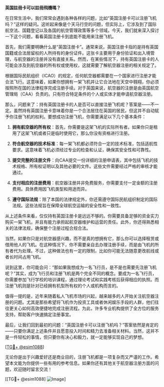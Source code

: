 **英国註冊卡可以註冊飛機嗎？**

在日常生活中，我们常常会遇到各种各样的问题，比如“英国注册卡可以注册飞机吗？”这样的疑问。这听起来像是个天马行空的问题，但实际上，它涉及到了国际航空法、国籍登记以及各国的航空管理政策等多个领域。今天，我们就来深入探讨一下这个问题，看看英国注册卡到底能不能用来注册飞机。

首先，我们需要明确什么是“英国注册卡”。通常来说，英国注册卡指的是持有英国国籍或合法居留权的人所持有的身份证件。这张卡主要用于身份验证和出入境管理，与航空器的注册并没有直接关系。然而，在某些情况下，持有英国注册卡的人可能会涉及到航空器的所有权或使用权，这就需要了解航空器注册的相关规定了。

根据国际民航组织（ICAO）的规定，任何航空器都需要在一个国家进行注册才能合法飞行。这意味着，如果你想拥有一架飞机并让它合法地在天空中翱翔，你必须按照所在国的法律程序完成注册手续。对于英国来说，航空器的注册是由英国航空管理局（CAA）负责的。只有符合特定条件的个人或实体才能申请航空器注册。

那么，问题来了：持有英国注册卡的人是否可以直接注册飞机呢？答案是——不一定。虽然持有英国注册卡意味着你是一个合法居住在英国的居民，但这并不自动赋予你注册飞机的权利。要想成功注册飞机，你需要满足以下几个基本条件：

1. **拥有航空器的所有权**：首先，你需要是这架飞机的实际所有者。如果你只是租用了这架飞机或者只是临时使用它，那么你没有资格进行注册。

2. **符合航空器的技术标准**：每一架飞机都必须符合一定的技术标准，包括适航性要求。这意味着飞机必须经过专业的检查和认证，确保其安全性和可靠性。

3. **提交完整的注册文件**：向CAA提交一份详细的注册申请表，其中包括飞机的技术规格、所有权证明以及其他必要的文件。这些文件需要经过严格的审核才能通过。

4. **支付相应的注册费用**：航空器注册并非免费服务，你需要支付一定金额的注册费用。具体费用因飞机类型和用途而异。

5. **遵守国际法规**：除了本国的法律规定外，你还需遵守国际民航组织制定的国际法规。这些法规旨在保障全球航空运输的安全性和一致性。

从上述条件来看，仅仅持有英国注册卡是远远不够的。你需要具备足够的资金实力购买一架飞机，并且有能力承担起航空器维护和运营的责任。此外，你还得熟悉相关的法律法规，确保整个注册过程合规合法。

当然，如果你只是对航空器感兴趣，而不是真的想拥有它，那么你可以选择租赁或借用他人的飞机。在这种情况下，你不需要亲自去办理注册手续，而是由飞机的所有者代为处理。不过，这种做法也有一定的限制，比如你可能无法随意更改航线或者长时间占用飞机。

说到这里，你可能会问：“那如果我想成为一名飞行员，是不是也需要先注册飞机呢？”其实，成为飞行员和注册飞机是两个完全不同的概念。要成为一名飞行员，你需要参加飞行学校的培训课程，通过理论考试和实践考核后获得相应的执照。而注册飞机则是针对已经拥有机型所有权的个人或机构而言的。

值得一提的是，近年来随着私人飞机市场的兴起，越来越多的人开始关注航空器注册的问题。尤其是那些希望将飞机作为投资工具或者休闲娱乐手段的人群，他们往往更关心如何高效便捷地完成注册流程。为此，许多专业机构提供了全方位的服务支持，帮助客户快速搞定注册事宜。

最后，让我们回到最初的问题：“英国注册卡可以注册飞机吗？”答案依然是肯定的——只要你满足上述条件并且愿意投入时间和精力去准备相关材料。当然，这并不是一件轻松的事情，但只要你有决心和毅力，就一定能够实现自己的梦想。

[[TG💪+ @esim1088](https://t.me/s/esim1088)]

无论你是出于兴趣爱好还是商业目的，注册飞机都是一项复杂而又严谨的工作。希望本文能为你提供一些有用的参考信息。如果你还有其他关于航空器注册方面的问题，欢迎随时留言交流！

[[TG💪+ @esim1088] ![Image](https://i.postimg.cc/4NQfJmqS/Snipaste-2025-05-13-00-14-12.png)]